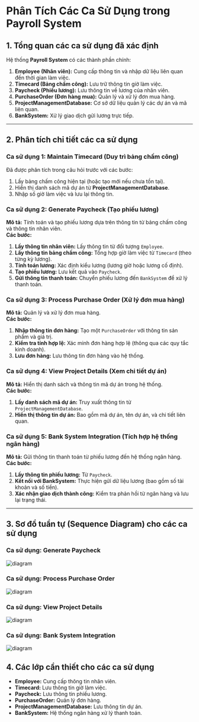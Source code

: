 

# Phân Tích Các Ca Sử Dụng trong Payroll System

## 1. Tổng quan các ca sử dụng đã xác định
Hệ thống **Payroll System** có các thành phần chính:
1. **Employee (Nhân viên):** Cung cấp thông tin và nhập dữ liệu liên quan đến thời gian làm việc.
2. **Timecard (Bảng chấm công):** Lưu trữ thông tin giờ làm việc.
3. **Paycheck (Phiếu lương):** Lưu thông tin về lương của nhân viên.
4. **PurchaseOrder (Đơn hàng mua):** Quản lý và xử lý đơn mua hàng.
5. **ProjectManagementDatabase:** Cơ sở dữ liệu quản lý các dự án và mã liên quan.
6. **BankSystem:** Xử lý giao dịch gửi lương trực tiếp.

---

## 2. Phân tích chi tiết các ca sử dụng

### **Ca sử dụng 1: Maintain Timecard (Duy trì bảng chấm công)**  
Đã được phân tích trong câu hỏi trước với các bước:
1. Lấy bảng chấm công hiện tại (hoặc tạo mới nếu chưa tồn tại).
2. Hiển thị danh sách mã dự án từ **ProjectManagementDatabase**.
3. Nhập số giờ làm việc và lưu lại thông tin.

### **Ca sử dụng 2: Generate Paycheck (Tạo phiếu lương)**
**Mô tả:** Tính toán và tạo phiếu lương dựa trên thông tin từ bảng chấm công và thông tin nhân viên.  
**Các bước:**
1. **Lấy thông tin nhân viên:** Lấy thông tin từ đối tượng `Employee`.
2. **Lấy thông tin bảng chấm công:** Tổng hợp giờ làm việc từ `Timecard` (theo từng kỳ lương).
3. **Tính toán lương:** Xác định kiểu lương (lương giờ hoặc lương cố định).
4. **Tạo phiếu lương:** Lưu kết quả vào `Paycheck`.
5. **Gửi thông tin thanh toán:** Chuyển phiếu lương đến `BankSystem` để xử lý thanh toán.

### **Ca sử dụng 3: Process Purchase Order (Xử lý đơn mua hàng)**
**Mô tả:** Quản lý và xử lý đơn mua hàng.  
**Các bước:**
1. **Nhập thông tin đơn hàng:** Tạo một `PurchaseOrder` với thông tin sản phẩm và giá trị.
2. **Kiểm tra tính hợp lệ:** Xác minh đơn hàng hợp lệ (thông qua các quy tắc kinh doanh).
3. **Lưu đơn hàng:** Lưu thông tin đơn hàng vào hệ thống.

### **Ca sử dụng 4: View Project Details (Xem chi tiết dự án)**
**Mô tả:** Hiển thị danh sách và thông tin mã dự án trong hệ thống.  
**Các bước:**
1. **Lấy danh sách mã dự án:** Truy xuất thông tin từ `ProjectManagementDatabase`.
2. **Hiển thị thông tin dự án:** Bao gồm mã dự án, tên dự án, và chi tiết liên quan.

### **Ca sử dụng 5: Bank System Integration (Tích hợp hệ thống ngân hàng)**
**Mô tả:** Gửi thông tin thanh toán từ phiếu lương đến hệ thống ngân hàng.  
**Các bước:**
1. **Lấy thông tin phiếu lương:** Từ `Paycheck`.
2. **Kết nối với BankSystem:** Thực hiện gửi dữ liệu lương (bao gồm số tài khoản và số tiền).
3. **Xác nhận giao dịch thành công:** Kiểm tra phản hồi từ ngân hàng và lưu lại trạng thái.

---

## 3. Sơ đồ tuần tự (Sequence Diagram) cho các ca sử dụng

### **Ca sử dụng: Generate Paycheck**
![diagram](https://www.planttext.com/api/plantuml/png/P8-n3S9034NxJE4543q51GZHHi02riKeKNpdu7E4RZOAHc85SWGYejJ_lU_lr-Dvy1rB8eBL5afCAipd58qyRE14jvwYGOV9rUJQOWuCngNnv52h0JwIWOaXGoszHhYBjbGjbUdWg6IO4oWQhICoQeAA31kEIxNyxlYeWR8pspQ60xZ3q4vVb2gEOioafs35NpZlt4kuDkf_u1i00F__0m00)
### **Ca sử dụng: Process Purchase Order**
![diagram](https://www.planttext.com/api/plantuml/png/UhzxlsjkGKv-PMggWgwTGa1fKN96Od6gVr5AQf5pVbv9KNvEJcgHWfM2Sr5gOacgGbvgkK81L952FaWL5ouzwCO13GbBpCbC0Hc3HIT8lKjYIM8Io6GhXU34ibIyDe7KmvqET5z-NbfcKQv2SMboScfnCG000F__0m00)

### **Ca sử dụng: View Project Details**
![diagram](https://www.planttext.com/api/plantuml/png/UhzxlsjkGKv-PMggWgwTGa1HVbPgSeblObvYUcfkQbw9Is99Ob9YSQg2bK9GQc5fQd69GW54ZK9AQabYPaun5suzG0FXXbif1AVcfS0rvsGMbm00003__mC0)

### **Ca sử dụng: Bank System Integration**
![diagram](https://www.planttext.com/api/plantuml/png/UhzxVq1YPN96QdAsWgwTWbDYNdPmPN59Qgw2bK9mQbwAGa5YPMvgNeb2PbvQVb5kOabcVXuNaYgW7hX-AmNd_BoqpA9SXPAYnBpYn6IGOeNYqkJarE9Y00000F__0m00)

## 4. Các lớp cần thiết cho các ca sử dụng
- **Employee:** Cung cấp thông tin nhân viên.
- **Timecard:** Lưu thông tin giờ làm việc.
- **Paycheck:** Lưu thông tin phiếu lương.
- **PurchaseOrder:** Quản lý đơn hàng.
- **ProjectManagementDatabase:** Lưu thông tin dự án.
- **BankSystem:** Hệ thống ngân hàng xử lý thanh toán.
